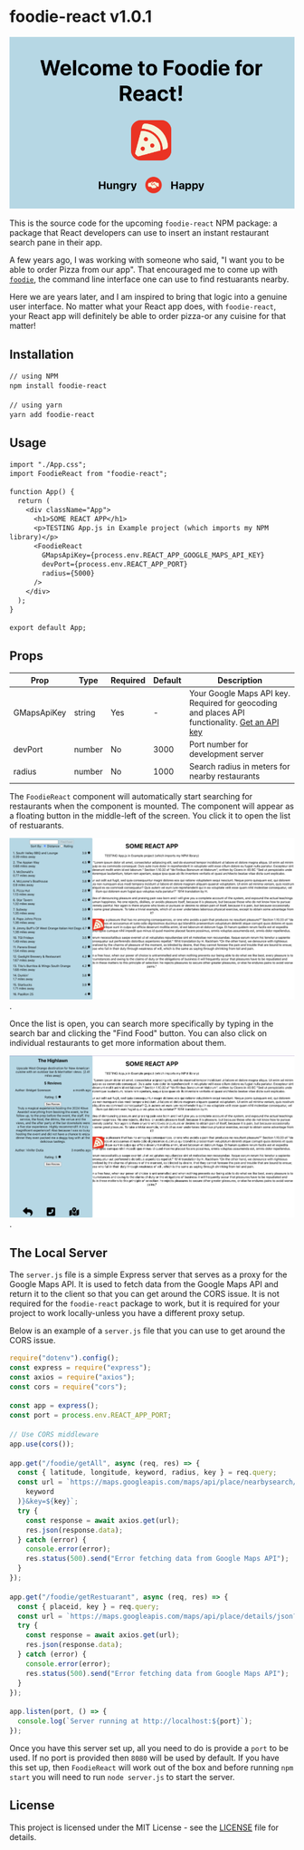 # foodie-react v1.0.1

![Foodie React Main](./assets/main.png)

This is the source code for the upcoming `foodie-react` NPM package: a package that React developers can use to insert an instant restaurant search pane in their app.

A few years ago, I was working with someone who said, "I want you to be able to order Pizza from our app". That encouraged me to come up with [`foodie`](https://www.npmjs.com/package/foodie), the command line interface one can use to find restuarants nearby.

Here we are years later, and I am inspired to bring that logic into a genuine user interface. No matter what your React app does, with `foodie-react`, your React app will definitely be able to order pizza-or any cuisine for that matter!

## Installation

```bash
// using NPM
npm install foodie-react

// using yarn
yarn add foodie-react
```

## Usage

```tsx
import "./App.css";
import FoodieReact from "foodie-react";

function App() {
  return (
    <div className="App">
      <h1>SOME REACT APP</h1>
      <p>TESTING App.js in Example project (which imports my NPM library)</p>
      <FoodieReact
        GMapsApiKey={process.env.REACT_APP_GOOGLE_MAPS_API_KEY}
        devPort={process.env.REACT_APP_PORT}
        radius={5000}
      />
    </div>
  );
}

export default App;
```

## Props

| Prop | Type | Required | Default | Description |
|------|------|----------|---------|-------------|
| GMapsApiKey | string | Yes | - | Your Google Maps API key. Required for geocoding and places API functionality. [Get an API key](https://developers.google.com/maps/documentation/javascript/get-api-key) |
| devPort | number | No | 3000 | Port number for development server |
| radius | number | No | 1000 | Search radius in meters for nearby restaurants |

The `FoodieReact` component will automatically start searching for restaurants when the component is mounted. The component will appear as a floating button in the middle-left of the screen. You click it to open the list of restuarants.

![Foodie React List](./assets/list.png).

Once the list is open, you can search more specifically by typing in the search bar and clicking the "Find Food" button. You can also click on individual restaurants to get more information about them.

![Foodie React Restaurant](./assets/restaurant.png).

## The Local Server

The `server.js` file is a simple Express server that serves as a proxy for the Google Maps API. It is used to fetch data from the Google Maps API and return it to the client so that you can get around the CORS issue. It is not required for the `foodie-react` package to work, but it is required for your project to work locally-unless you have a different proxy setup.

Below is an example of a `server.js` file that you can use to get around the CORS issue.

```js
require("dotenv").config();
const express = require("express");
const axios = require("axios");
const cors = require("cors");

const app = express();
const port = process.env.REACT_APP_PORT;

// Use CORS middleware
app.use(cors());

app.get("/foodie/getAll", async (req, res) => {
  const { latitude, longitude, keyword, radius, key } = req.query;
  const url = `https://maps.googleapis.com/maps/api/place/nearbysearch/json?location=${latitude},${longitude}&radius=${radius}&type=restaurant&keyword=${encodeURIComponent(
    keyword
  )}&key=${key}`;
  try {
    const response = await axios.get(url);
    res.json(response.data);
  } catch (error) {
    console.error(error);
    res.status(500).send("Error fetching data from Google Maps API");
  }
});

app.get("/foodie/getRestuarant", async (req, res) => {
  const { placeid, key } = req.query;
  const url = `https://maps.googleapis.com/maps/api/place/details/json?placeid=${placeid}&key=${key}`;
  try {
    const response = await axios.get(url);
    res.json(response.data);
  } catch (error) {
    console.error(error);
    res.status(500).send("Error fetching data from Google Maps API");
  }
});

app.listen(port, () => {
  console.log(`Server running at http://localhost:${port}`);
});
```

Once you have this server set up, all you need to do is provide a `port` to be used. If no port is provided then `8080` will be used by default. If you have this set up, then `FoodieReact` will work out of the box and before running `npm start` you will need to run `node server.js` to start the server.

## License

This project is licensed under the MIT License - see the [LICENSE](LICENSE) file for details.
